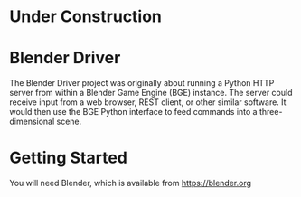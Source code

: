 # Under Construction

Blender Driver
==============
The Blender Driver project was originally about running a Python HTTP server
from within a Blender Game Engine (BGE) instance. The server could receive input
from a web browser, REST client, or other similar software. It would then use
the BGE Python interface to feed commands into a three-dimensional scene.

Getting Started
===============
You will need Blender, which is available from https://blender.org

